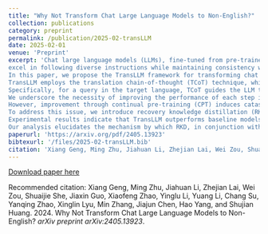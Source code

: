 ```yaml
---
title: "Why Not Transform Chat Large Language Models to Non-English?"
collection: publications
category: preprint
permalink: /publication/2025-02-transLLM
date: 2025-02-01
venue: 'Preprint'
excerpt: 'Chat large language models (LLMs), fine-tuned from pre-trained models and optimized for alignment with human preferences, 
excel in following diverse instructions while maintaining consistency with human values. 
In this paper, we propose the TransLLM framework for transforming chat LLMs from English to other languages using publicly available resources. 
TransLLM employs the translation chain-of-thought (TCoT) technique, which transfers chat ability through inference-time computation. 
Specifically, for a query in the target language, TCoT guides the LLM to first generate an English query and response as intermediate transfer steps before producing the final response in the target language. 
We underscore the necessity of improving the performance of each step in TCoT.
However, improvement through continual pre-training (CPT) induces catastrophic forgetting of the original chat ability.
To address this issue, we introduce recovery knowledge distillation (RKD), which utilizes data generated by the original chat LLM to recover its chat ability.
Experimental results indicate that TransLLM outperforms baseline models across various languages and LLMs while demonstrating adaptability in multilingual settings and generalizability beyond its training tasks.
Our analysis elucidates the mechanism by which RKD, in conjunction with LoRA, mitigates catastrophic forgetting.'
paperurl: 'https://arxiv.org/pdf/2405.13923'
bibtexurl: '/files/2025-02-transLLM.bib'
citation: 'Xiang Geng, Ming Zhu, Jiahuan Li, Zhejian Lai, Wei Zou, Shuaijie She, Jiaxin Guo, Xiaofeng Zhao, Yinglu Li, Yuang Li, Chang Su, Yanqing Zhao, Xinglin Lyu, Min Zhang, Jiajun Chen, Hao Yang, and Shujian Huang. 2024. Why Not Transform Chat Large Language Models to Non-English? <i>arXiv preprint arXiv:2405.13923</i>.'
---
```

[Download paper here](https://arxiv.org/pdf/2405.13923)

Recommended citation: Xiang Geng, Ming Zhu, Jiahuan Li, Zhejian Lai, Wei Zou, Shuaijie She, Jiaxin Guo, Xiaofeng Zhao, Yinglu Li, Yuang Li, Chang Su, Yanqing Zhao, Xinglin Lyu, Min Zhang, Jiajun Chen, Hao Yang, and Shujian Huang. 2024. Why Not Transform Chat Large Language Models to Non-English? <i>arXiv preprint arXiv:2405.13923</i>.